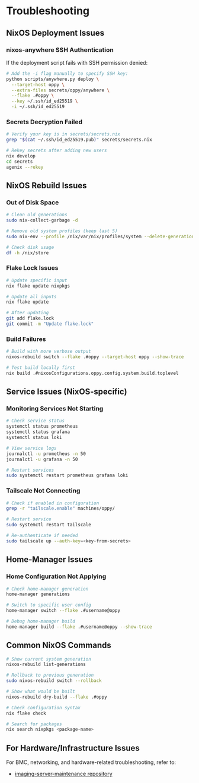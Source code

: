 # Troubleshooting

## NixOS Deployment Issues

### nixos-anywhere SSH Authentication

If the deployment script fails with SSH permission denied:

```bash
# Add the -i flag manually to specify SSH key:
python scripts/anywhere.py deploy \
  --target-host oppy \
  --extra-files secrets/oppy/anywhere \
  --flake .#oppy \
  --key ~/.ssh/id_ed25519 \
  -i ~/.ssh/id_ed25519
```

### Secrets Decryption Failed

```bash
# Verify your key is in secrets/secrets.nix
grep "$(cat ~/.ssh/id_ed25519.pub)" secrets/secrets.nix

# Rekey secrets after adding new users
nix develop
cd secrets
agenix --rekey
```

## NixOS Rebuild Issues

### Out of Disk Space

```bash
# Clean old generations
sudo nix-collect-garbage -d

# Remove old system profiles (keep last 5)
sudo nix-env --profile /nix/var/nix/profiles/system --delete-generations +5

# Check disk usage
df -h /nix/store
```

### Flake Lock Issues

```bash
# Update specific input
nix flake update nixpkgs

# Update all inputs
nix flake update

# After updating
git add flake.lock
git commit -m "Update flake.lock"
```

### Build Failures

```bash
# Build with more verbose output
nixos-rebuild switch --flake .#oppy --target-host oppy --show-trace

# Test build locally first
nix build .#nixosConfigurations.oppy.config.system.build.toplevel
```

## Service Issues (NixOS-specific)

### Monitoring Services Not Starting

```bash
# Check service status
systemctl status prometheus
systemctl status grafana
systemctl status loki

# View service logs
journalctl -u prometheus -n 50
journalctl -u grafana -n 50

# Restart services
sudo systemctl restart prometheus grafana loki
```

### Tailscale Not Connecting

```bash
# Check if enabled in configuration
grep -r "tailscale.enable" machines/oppy/

# Restart service
sudo systemctl restart tailscale

# Re-authenticate if needed
sudo tailscale up --auth-key=<key-from-secrets>
```

## Home-Manager Issues

### Home Configuration Not Applying

```bash
# Check home-manager generation
home-manager generations

# Switch to specific user config
home-manager switch --flake .#username@oppy

# Debug home-manager build
home-manager build --flake .#username@oppy --show-trace
```

## Common NixOS Commands

```bash
# Show current system generation
nixos-rebuild list-generations

# Rollback to previous generation
sudo nixos-rebuild switch --rollback

# Show what would be built
nixos-rebuild dry-build --flake .#oppy

# Check configuration syntax
nix flake check

# Search for packages
nix search nixpkgs <package-name>
```

## For Hardware/Infrastructure Issues

For BMC, networking, and hardware-related troubleshooting, refer to:

- [imaging-server-maintenance repository](https://github.com/broadinstitute/imaging-server-maintenance)

